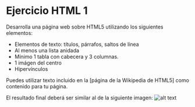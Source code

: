 
# Ejercicio HTML 1

Desarrolla una página web sobre HTML5 utilizando los siguientes elementos:

* Elementos de texto: títulos, párrafos, saltos de línea
* Al menos una lista anidada
* Mínimo 1 tabla con cabecera y 3 columnas.
* 1 imágen del centro
* Hipervínculos

Puedes utilizar texto incluido en la [página de la Wikipedia de HTML5] como contenido para tu página.

El resultado final deberá ser similar al de la siguiente imagen:
![alt text](https://github.com/jvadillo/iw-ejercicios-html/blob/master/01/resultado.png "Resultado final")


